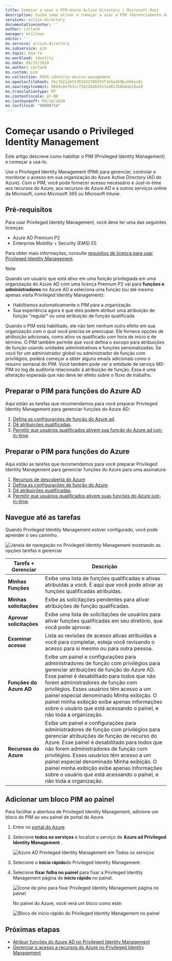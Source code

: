 ```yaml
---
title: Começar a usar o PIM-Azure Active Directory | Microsoft Docs
description: Saiba como ativar e começar a usar o PIM (Gerenciamento de Identidades Privilegiadas) do Azure Active Directory Privileged Identity Management no portal do Azure.
services: active-directory
documentationcenter: ''
author: curtand
manager: mtillman
editor: ''
ms.service: active-directory
ms.subservice: pim
ms.topic: how-to
ms.workload: identity
ms.date: 09/15/2020
ms.author: curtand
ms.custom: pim
ms.collection: M365-identity-device-management
ms.openlocfilehash: 5bcfb21ab15355653780355f1b5e459bc806ec8c
ms.sourcegitcommit: 80b9c8ef63cc75b226db5513ad81368b8ab28a28
ms.translationtype: MT
ms.contentlocale: pt-BR
ms.lasthandoff: 09/16/2020
ms.locfileid: "90600714"
---
```

# <a name="start-using-privileged-identity-management"></a>Começar usando o Privileged Identity Management

Este artigo descreve como habilitar o PIM (Privileged Identity Management) e começar a usá-lo.

Use o Privileged Identity Management (PIM) para gerenciar, controlar e monitorar o acesso em sua organização do Azure Active Directory (AD do Azure). Com o PIM, você pode fornecer acesso necessário e Just-in-time aos recursos do Azure, aos recursos do Azure AD e a outros serviços online da Microsoft, como Microsoft 365 ou Microsoft Intune.

## <a name="prerequisites"></a>Pré-requisitos

Para usar Privileged Identity Management, você deve ter uma das seguintes licenças:

- Azure AD Premium P2
- Enterprise Mobility + Security (EMS) E5

Para obter mais informações, consulte [requisitos de licença para usar Privileged Identity Management](subscription-requirements.md).

> [!Note]
> Quando um usuário que está ativo em uma função privilegiada em uma organização do Azure AD com uma licença Premium P2 vai para **funções e administradores** no Azure AD e seleciona uma função (ou até mesmo apenas visita Privileged Identity Management):
>
> - Habilitamos automaticamente o PIM para a organização
> - Sua experiência agora é que eles podem atribuir uma atribuição de função "regular" ou uma atribuição de função qualificada
>
> Quando o PIM está habilitado, ele não tem nenhum outro efeito em sua organização com o qual você precisa se preocupar. Ele fornece opções de atribuição adicionais, como ativo vs qualificado com hora de início e de término. O PIM também permite que você defina o escopo para atribuições de função usando unidades administrativas e funções personalizadas. Se você for um administrador global ou administrador de função com privilégios, poderá começar a obter alguns emails adicionais como o resumo semanal do PIM. Você também pode ver a entidade de serviço MS-PIM no log de auditoria relacionado à atribuição de função. Essa é uma alteração esperada que não deve ter efeito sobre o fluxo de trabalho.

## <a name="prepare-pim-for-azure-ad-roles"></a>Preparar o PIM para funções do Azure AD

Aqui estão as tarefas que recomendamos para você preparar Privileged Identity Management para gerenciar funções do Azure AD:

1. [Defina as configurações de função do Azure ad](pim-how-to-change-default-settings.md).
1. [Dê atribuições qualificadas](pim-how-to-add-role-to-user.md).
1. [Permitir que usuários qualificados ativem sua função do Azure ad just-in-time](pim-how-to-activate-role.md).

## <a name="prepare-pim-for-azure-roles"></a>Preparar o PIM para funções do Azure

Aqui estão as tarefas que recomendamos para você preparar Privileged Identity Management para gerenciar funções do Azure para uma assinatura:

1. [Recursos de descoberta do Azure](pim-resource-roles-discover-resources.md)
1. [Defina as configurações de função do Azure](pim-resource-roles-configure-role-settings.md).
1. [Dê atribuições qualificadas](pim-resource-roles-assign-roles.md).
1. [Permitir que usuários qualificados ativem suas funções do Azure just-in-time](pim-resource-roles-activate-your-roles.md).

## <a name="navigate-to-your-tasks"></a>Navegue até as tarefas

Quando Privileged Identity Management estiver configurado, você pode aprender o seu caminho.

![Janela de navegação no Privileged Identity Management mostrando as opções tarefas e gerenciar](./media/pim-getting-started/pim-quickstart-tasks.png)

| Tarefa + Gerenciar | Descrição |
| --- | --- |
| **Minhas Funções**  | Exibe uma lista de funções qualificadas e ativas atribuídas a você. É aqui que você pode ativar as funções qualificadas atribuídas. |
| **Minhas solicitações** | Exibe as solicitações pendentes para ativar atribuições de função qualificadas. |
| **Aprovar solicitações** | Exibe uma lista de solicitações de usuários para ativar funções qualificadas em seu diretório, que você pode aprovar. |
| **Examinar acesso** | Lista as revisões de acesso ativas atribuídas a você para completar, esteja você revisando o acesso para si mesmo ou para outra pessoa. |
| **Funções do Azure AD** | Exibe um painel e configurações para administradores de função com privilégios para gerenciar atribuições de função do Azure AD. Esse painel é desabilitado para todos que não forem administradores de função com privilégios. Esses usuários têm acesso a um painel especial denominado Minha exibição. O painel minha exibição exibe apenas informações sobre o usuário que está acessando o painel, e não toda a organização. |
| **Recursos do Azure** | Exibe um painel e configurações para administradores de função com privilégios para gerenciar atribuições de função de recurso do Azure. Esse painel é desabilitado para todos que não forem administradores de função com privilégios. Esses usuários têm acesso a um painel especial denominado Minha exibição. O painel minha exibição exibe apenas informações sobre o usuário que está acessando o painel, e não toda a organização. |

## <a name="add-a-pim-tile-to-the-dashboard"></a>Adicionar um bloco PIM ao painel

Para facilitar a abertura de Privileged Identity Management, adicione um bloco do PIM ao seu painel de portal do Azure.

1. Entre no [portal do Azure](https://portal.azure.com/).

1. Selecione **todos os serviços** e localize o serviço de **Azure ad Privileged Identity Management** .

    ![Azure AD Privileged Identity Management em Todos os serviços](./media/pim-getting-started/pim-all-services-find.png)

1. Selecione o **início rápido**do Privileged Identity Management.

1. Selecione **fixar folha no painel** para fixar a Privileged Identity Management página de **início rápido** no painel.

    ![Ícone de pino para fixar Privileged Identity Management página no painel](./media/pim-getting-started/pim-quickstart-pin-to-dashboard.png)

    No painel do Azure, você verá um bloco como este:

    ![Bloco de início rápido do Privileged Identity Management no painel](./media/pim-getting-started/pim-quickstart-dashboard-tile.png)

## <a name="next-steps"></a>Próximas etapas

- [Atribuir funções do Azure AD no Privileged Identity Management](pim-how-to-add-role-to-user.md)
- [Gerenciar o acesso a recursos do Azure no Privileged Identity Management](pim-resource-roles-discover-resources.md)
